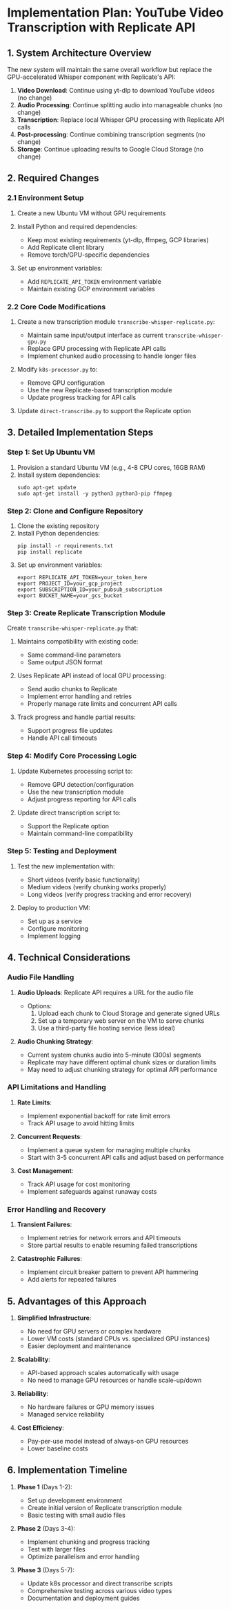# Implementation Plan: YouTube Video Transcription with Replicate API

## 1. System Architecture Overview

The new system will maintain the same overall workflow but replace the GPU-accelerated Whisper component with Replicate's API:

1. **Video Download**: Continue using yt-dlp to download YouTube videos (no change)
2. **Audio Processing**: Continue splitting audio into manageable chunks (no change)
3. **Transcription**: Replace local Whisper GPU processing with Replicate API calls
4. **Post-processing**: Continue combining transcription segments (no change)
5. **Storage**: Continue uploading results to Google Cloud Storage (no change)

## 2. Required Changes

### 2.1 Environment Setup

1. Create a new Ubuntu VM without GPU requirements
2. Install Python and required dependencies:
   - Keep most existing requirements (yt-dlp, ffmpeg, GCP libraries)
   - Add Replicate client library
   - Remove torch/GPU-specific dependencies

3. Set up environment variables:
   - Add `REPLICATE_API_TOKEN` environment variable
   - Maintain existing GCP environment variables

### 2.2 Core Code Modifications

1. Create a new transcription module `transcribe-whisper-replicate.py`:
   - Maintain same input/output interface as current `transcribe-whisper-gpu.py`
   - Replace GPU processing with Replicate API calls
   - Implement chunked audio processing to handle longer files

2. Modify `k8s-processor.py` to:
   - Remove GPU configuration
   - Use the new Replicate-based transcription module
   - Update progress tracking for API calls

3. Update `direct-transcribe.py` to support the Replicate option

## 3. Detailed Implementation Steps

### Step 1: Set Up Ubuntu VM

1. Provision a standard Ubuntu VM (e.g., 4-8 CPU cores, 16GB RAM)
2. Install system dependencies:
   ```
   sudo apt-get update
   sudo apt-get install -y python3 python3-pip ffmpeg
   ```

### Step 2: Clone and Configure Repository

1. Clone the existing repository
2. Install Python dependencies:
   ```
   pip install -r requirements.txt
   pip install replicate
   ```
3. Set up environment variables:
   ```
   export REPLICATE_API_TOKEN=your_token_here
   export PROJECT_ID=your_gcp_project
   export SUBSCRIPTION_ID=your_pubsub_subscription
   export BUCKET_NAME=your_gcs_bucket
   ```

### Step 3: Create Replicate Transcription Module

Create `transcribe-whisper-replicate.py` that:

1. Maintains compatibility with existing code:
   - Same command-line parameters
   - Same output JSON format

2. Uses Replicate API instead of local GPU processing:
   - Send audio chunks to Replicate
   - Implement error handling and retries
   - Properly manage rate limits and concurrent API calls

3. Track progress and handle partial results:
   - Support progress file updates
   - Handle API call timeouts

### Step 4: Modify Core Processing Logic

1. Update Kubernetes processing script to:
   - Remove GPU detection/configuration
   - Use the new transcription module
   - Adjust progress reporting for API calls

2. Update direct transcription script to:
   - Support the Replicate option
   - Maintain command-line compatibility

### Step 5: Testing and Deployment

1. Test the new implementation with:
   - Short videos (verify basic functionality)
   - Medium videos (verify chunking works properly)
   - Long videos (verify progress tracking and error recovery)

2. Deploy to production VM:
   - Set up as a service
   - Configure monitoring
   - Implement logging

## 4. Technical Considerations

### Audio File Handling

1. **Audio Uploads**: Replicate API requires a URL for the audio file
   - Options:
     1. Upload each chunk to Cloud Storage and generate signed URLs
     2. Set up a temporary web server on the VM to serve chunks
     3. Use a third-party file hosting service (less ideal)

2. **Audio Chunking Strategy**:
   - Current system chunks audio into 5-minute (300s) segments
   - Replicate may have different optimal chunk sizes or duration limits
   - May need to adjust chunking strategy for optimal API performance

### API Limitations and Handling

1. **Rate Limits**:
   - Implement exponential backoff for rate limit errors
   - Track API usage to avoid hitting limits

2. **Concurrent Requests**:
   - Implement a queue system for managing multiple chunks
   - Start with 3-5 concurrent API calls and adjust based on performance

3. **Cost Management**:
   - Track API usage for cost monitoring
   - Implement safeguards against runaway costs

### Error Handling and Recovery

1. **Transient Failures**:
   - Implement retries for network errors and API timeouts
   - Store partial results to enable resuming failed transcriptions

2. **Catastrophic Failures**:
   - Implement circuit breaker pattern to prevent API hammering
   - Add alerts for repeated failures

## 5. Advantages of this Approach

1. **Simplified Infrastructure**:
   - No need for GPU servers or complex hardware
   - Lower VM costs (standard CPUs vs. specialized GPU instances)
   - Easier deployment and maintenance

2. **Scalability**:
   - API-based approach scales automatically with usage
   - No need to manage GPU resources or handle scale-up/down

3. **Reliability**:
   - No hardware failures or GPU memory issues
   - Managed service reliability

4. **Cost Efficiency**:
   - Pay-per-use model instead of always-on GPU resources
   - Lower baseline costs

## 6. Implementation Timeline

1. **Phase 1** (Days 1-2):
   - Set up development environment
   - Create initial version of Replicate transcription module
   - Basic testing with small audio files

2. **Phase 2** (Days 3-4):
   - Implement chunking and progress tracking
   - Test with larger files
   - Optimize parallelism and error handling

3. **Phase 3** (Days 5-7):
   - Update k8s processor and direct transcribe scripts
   - Comprehensive testing across various video types
   - Documentation and deployment guides